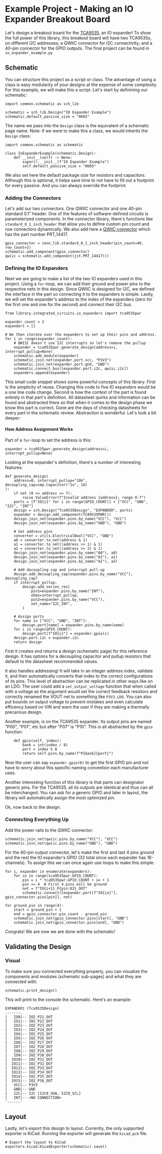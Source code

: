 # Example Project - Making an IO Expander Breakout Board
Let's design a breakout board for the [TCA9535](https://www.ti.com/lit/ds/symlink/tca9535.pdf), an IO expander! To show the full power of this library, this breakout board will have two TCA9535s, on different I2C addresses; a QWIIC connector for I2C connectivity; and a 40-pin connector for the GPIO outputs. The final project can be found in `io_expander_example.py`

## Schematic
You can structure this project as a script or class. The advantage of using a class is easy modularity of your designs at the expense of some complexity. For this example, we will make this a script. Let's start by definining our schematic:
```
import common.schematic as sch_lib

schematic = sch_lib.Design("IO Expander Example")
schematic.default_passive_size = "0603"
```
The name we pass into the `Design` class is the equivalent of a schematic page name.
Note: if we were to make this a class, we would inherits the `Design` class:
```
import common.schematic as schematic

class IoExpanderExample(schematic.Design):
    def __init__(self) -> None:
        super().__init__(f"IO Expander Example")
        self.default_passive_size = "0603"
```
We also set here the default package size for resistors and capacitors. Although this is optional, it helps save time to not have to fill out a footprint for every passive. And you can always override the footprint. 
    
### Adding the Connectors
Let's add our two connectors. One QWIIC connector and one 40-pin standard 0.1" header. One of the features of software-defined circuits is parameterized components. In the connector library, there's functions like `standard_0_1_inch_header` that allow you to define custom pin count and row connectors dynamically. We also add here a [QWIIC connector](https://www.sparkfun.com/qwiic) which has the part number PRT_14417.
```
gpio_connector = conn_lib.standard_0_1_inch_header(pin_count=40, row_count=2)
schematic.add_component(gpio_connector)
qwiic = schematic.add_component(jst.PRT_14417())
```
### Defining the IO Expanders
Next we are going to make a list of the two IO expanders used in this project. Using a `for`-loop, we can add their ground and power pins to the respective nets in this design. 
Since QWIIC is designed for I2C, we defined the interface in the part so connecting it to the expanders is simple. Lastly, we will set the expander's address to the index of the expanders (zero for the first one and one for the second) and connect their I2C bus.
```
from library.integrated_circuits.io_expanders import tca9535pwr

expander_count = 2
expanders = []

# We then iterate over the expanders to set up their pins and address.
for i in range(expander_count):
    # QWIIC doesn't use I2C interrupts so let's remove the pullup
    expander = tca9535pwr.generate_design(address=i, interrupt_pullup=None)
    schematic.add_module(expander)
    schematic.join_net(expander.port.vcc, "P3V3")
    schematic.join_net(expander.port.gnd, "GND")
    schematic.connect_bus([expander.port.i2c, qwiic.i2c])
    expanders.append(expander)
```        
This small code snippet shows some powerful concepts of this library. First is the simplicity of reuse. Changing this code to five IO expanders would be a one line code change. Second is how the context of the part is found entirely in that part's definition. All datasheet quirks and information can be found and abstracted there so that when it comes to the design phase we know this part is correct. Gone are the days of checking datasheets for every part in the schematic review. Abstraction is wonderful. Let's look a bit deeper:
#### How Address Assignment Works
Part of a `for`-loop to set the address is this:
```
expander = tca9535pwr.generate_design(address=i, interrupt_pullup=None)
```
Looking at the expander's definition, there's a number of interesting features:
```
def generate_design(
    address=0, interrupt_pullup="10k", decoupling_cap=cmp.Capacitor("1u", 10)
):
    if not (0 <= address <= 7):
        raise ValueError(f"Invalid address {address}; range 0-7")
    ports = [f"IO{i}" for i in range(GPIO_COUNT)] + ["VCC", "GND", "I2C", "INT"]
    design = sch.Design("Tca9535Design", "EXPANDER", ports)
    expander = design.add_component(TCA9535PWR())
    design.join_net(expander.pins.by_name("VCC"), "VCC")
    design.join_net(expander.pins.by_name("GND"), "GND")

    # Set address pins
    converter = utils.ElectricalBool("VCC", "GND")
    a0 = converter.to_net(address & 1)
    a1 = converter.to_net((address >> 1) & 1)
    a2 = converter.to_net((address >> 2) & 1)
    design.join_net(expander.pins.by_name("A0"), a0)
    design.join_net(expander.pins.by_name("A1"), a1)
    design.join_net(expander.pins.by_name("A2"), a2)

    # Add decoupling cap and interrupt pull-up
    design.add_decoupling_cap(expander.pins.by_name("VCC"), decoupling_cap)
    if interrupt_pullup:
        design.add_series_res(
            pin1=expander.pins.by_name("INT"),
            ohms=interrupt_pullup,
            pin2=expander.pins.by_name("VCC"),
            net_name="I2C_INT",
        )

    # Assign ports
    for name in ["VCC", "GND", "INT"]:
        design.port[name] = expander.pins.by_name(name)
    for i in range(GPIO_COUNT):
        design.port[f"IO{i}"] = expander.gpio(i)
    design.port.i2c = expander.i2c
    return design
```
First it creates and returns a design (schematic page) for this reference design. It has options for a decoupling capacitor and pullup resistors that default to the datasheet recommended values.

It also handles addressing! It will take in an integer address index, validate it, and then automatically converts that index to the correct configurations of its pins. This level of abstraction can be replicated in other ways like on an LDO. The user could add a `set_output_voltage` function that when called with a voltage as the argument would set the correct feedback resistors and correctly renamed the VOUT net to something like `P3V3_LDO`. You can also put bounds on output voltage to prevent mistakes and even calculate efficency based on VIN and warn the user if they are making a thermally precarious design.

Another example, is on the TCA9535 expander. Its output pins are named "P00", "P01", etc but after "P07" is "P10". This is all abstracted by the `gpio` function:
```
    def gpio(self, index):
        bank = int(index / 8)
        port = index % 8
        return self.pins.by_name(f"P{bank}{port}")
```
Now the user can say `expander.gpio(0)` to get the first GPIO pin and not have to worry about this specific naming convention each manufacturer uses.

Another interesting function of this library is that parts can designator generic pins. For the TCA9535, all its outputs are identical and thus can all be interchanged. You can ask for a generic GPIO and later in layout, the library will automatically assign the most optimized pin.

Ok, now back to the design.

### Connecting Everything Up
Add the power rails to the QWIIC connector:
```
schematic.join_net(qwiic.pins.by_name("VCC"), "VCC")
schematic.join_net(qwiic.pins.by_name("GND"), "GND")
```
For the 40-pin output connector, let's make the first and last 4 pins ground and the rest the IO expander's GPIO (32 total since each expander has 16-channels). To assign this we can once again use loops to make this simple.
```
for i, expander in enumerate(expanders):
    for io in range(tca9535pwr.GPIO_COUNT):
        pin = i * tca9535pwr.GPIO_COUNT + io + 1
        pin += 4  # First 4 pins will be ground
        net = f"IO{i+1}_P{pin:02}_OUT"
        schematic.connect([expander.port[f"IO{io}"], gpio_connector.pins[pin]], net)

for ground_pin in range(4):
    start = ground_pin + 1
    end = gpio_connector.pin_count - ground_pin
    schematic.join_net(gpio_connector.pins[start], "GND")
    schematic.join_net(gpio_connector.pins[end], "GND")
```
Congrats! We are now we are done with the schematic!

## Validating the Design
### Visual
To make sure you connected everything properly, you can visualize the components and modules (schematic sub-pages) and what they are connected with:
```
schematic.print_design()
```
This will print to the console the schematic. Here's an example:
```
EXPANDER1 (Tca9535Design)
.------.
|   IO0|-- IO2_P21_OUT
|   IO1|-- IO2_P22_OUT
|   IO2|-- IO2_P23_OUT
|   IO3|-- IO2_P24_OUT
|   IO4|-- IO2_P25_OUT
|   IO5|-- IO2_P26_OUT
|   IO6|-- IO2_P27_OUT
|   IO7|-- IO2_P28_OUT
|   IO8|-- IO2_P29_OUT
|   IO9|-- IO2_P30_OUT
|  IO10|-- IO2_P31_OUT
|  IO11|-- IO2_P32_OUT
|  IO12|-- IO2_P33_OUT
|  IO13|-- IO2_P34_OUT
|  IO14|-- IO2_P35_OUT
|  IO15|-- IO2_P36_OUT
|   VCC|-- P3V3
|   GND|-- GND
|   I2C|-- I2C [I2C0_SDA, I2C0_SCL]
|   INT|-- <NO CONNECTION>
'------'
```

## Layout
Lastly, let's export this design to layout. Currently, the only supported exporter is KiCad. Running the exporter will generate the `kicad_pcb` file.

```
# Export the layout to KiCad
exporters.kicad.KicadExporter(schematic).save()
```